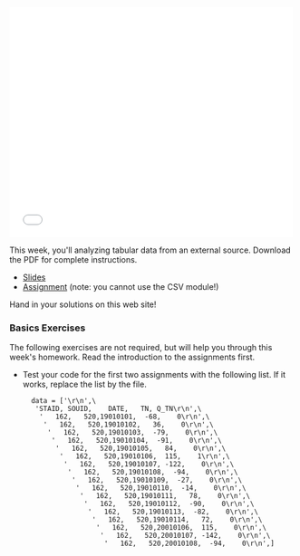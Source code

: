 <iframe src="//player.vimeo.com/video/113904171?byline=0&amp;portrait=0" width="500" height="406" frameborder="0" webkitallowfullscreen mozallowfullscreen allowfullscreen></iframe>

This week, you'll analyzing tabular data from an external source. Download the
PDF for complete instructions.

* [Slides](Lecture_7_slides.pdf)
* [Assignment](Lecture_7_Assignments_UvA.pdf) (note: you cannot use the CSV module!)

Hand in your solutions on this web site!

### Basics Exercises

The following exercises are not required, but will help you through this week's homework. Read the introduction to the assignments first.

* Test your code for the first two assignments with the following list. If it works, replace the list by the file.

        data = ['\r\n',\
         'STAID, SOUID,    DATE,   TN, Q_TN\r\n',\
          '   162,   520,19010101,  -68,    0\r\n',\
           '   162,   520,19010102,   36,    0\r\n',\
            '   162,   520,19010103,  -79,    0\r\n',\
             '   162,   520,19010104,  -91,    0\r\n',\
              '   162,   520,19010105,   84,    0\r\n',\
               '   162,   520,19010106,  115,    1\r\n',\
                '   162,   520,19010107, -122,    0\r\n',\
                 '   162,   520,19010108,  -94,    0\r\n',\
                  '   162,   520,19010109,  -27,    0\r\n',\
                   '   162,   520,19010110,  -14,    0\r\n',\
                    '   162,   520,19010111,   78,    0\r\n',\
                     '   162,   520,19010112,  -90,    0\r\n',\
                      '   162,   520,19010113,  -82,    0\r\n',\
                       '   162,   520,19010114,   72,    0\r\n',\
                        '   162,   520,20010106,  115,    0\r\n',\
                         '   162,   520,20010107, -142,    0\r\n',\
                          '   162,   520,20010108,  -94,    0\r\n',]
